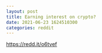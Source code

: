 ```yaml
--- 
layout: post 
title: Earning interest on crypto? 
date: 2021-06-23 1624510300 
categories: reddit 
--- 
```

https://redd.it/o6tvef